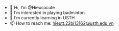 - 👋 Hi, I’m @Hieusocute
- 👀 I’m interested in playing badminton
- 🌱 I’m currently learning in USTH
- 📫 How to reach me: hieutt.22bi13162@usth.edu.vn


<!---
Hieusocute/Hieusocute is a ✨ special ✨ repository because its `README.md` (this file) appears on your GitHub profile.
You can click the Preview link to take a look at your changes.
--->

